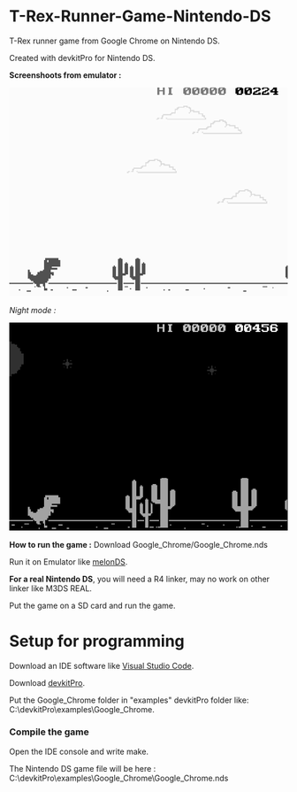 # T-Rex-Runner-Game-Nintendo-DS
T-Rex runner game from Google Chrome on Nintendo DS.

Created with devkitPro for Nintendo DS.

**Screenshoots from emulator :**

<img src="https://github.com/Fewnity/T-Rex-Runner-Game-Nintendo-DS/blob/master/Images/Capture1.PNG" width="600">

*Night mode :*

<img src="https://github.com/Fewnity/T-Rex-Runner-Game-Nintendo-DS/blob/master/Images/Capture2.PNG" width="600">

**How to run the game :**
Download Google_Chrome/Google_Chrome.nds

Run it on Emulator like [melonDS](http://melonds.kuribo64.net/downloads.php).

**For a real Nintendo DS**, you will need a R4 linker, may no work on other linker like M3DS REAL.

Put the game on a SD card and run the game.

# Setup for programming
Download an IDE software like [Visual Studio Code](https://code.visualstudio.com/).

Download [devkitPro](https://github.com/devkitPro/installer/releases).

Put the Google_Chrome folder in "examples" devkitPro folder like: C:\devkitPro\examples\Google_Chrome.

### Compile the game
Open the IDE console and write make.

The Nintendo DS game file will be here : C:\devkitPro\examples\Google_Chrome\Google_Chrome.nds
